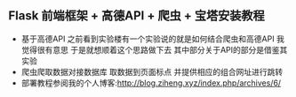 ## Flask 前端框架 + 高德API + 爬虫 + 宝塔安装教程
- 基于高德API  之前看到实验楼有一个实验说的就是如何结合爬虫和高德API 我觉得很有意思 于是就想顺着这个思路做下去 其中部分关于API的部分是借鉴其实验
- 爬虫爬取数据对接数据库  取数据到页面标点 并提供相应的组合网址进行跳转
- 部署教程参阅我的个人博客:http://blog.ziheng.xyz/index.php/archives/6/

